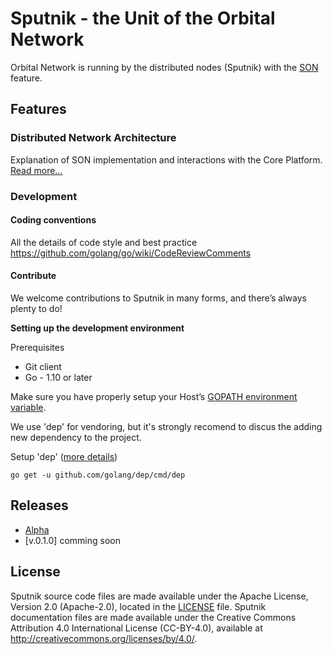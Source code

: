 # Sputnik - the Unit of the Orbital Network

Orbital Network is running by the distributed nodes (Sputnik) with the [SON](https://en.wikipedia.org/wiki/Self-organizing_network) feature.

## Features

### Distributed Network Architecture

Explanation of SON implementation and interactions with the Core Platform. [Read more...](docs/network.md)


### Development

#### Coding conventions

All the details of code style and best practice https://github.com/golang/go/wiki/CodeReviewComments

#### Contribute

We welcome contributions to Sputnik in many forms, and there’s always plenty to do!

**Setting up the development environment**

Prerequisites

- Git client
- Go - 1.10 or later

Make sure you have properly setup your Host’s [GOPATH environment variable](https://golang.org/doc/install#install).

We use 'dep' for vendoring, but it's strongly recomend to discus the adding new dependency to the project.

Setup 'dep' ([more details](https://github.com/golang/dep))

    go get -u github.com/golang/dep/cmd/dep




## Releases

- [Alpha](https://github.com/orbitalnetwork/sputnik/releases/tag/alpha)
- [v.0.1.0] comming soon

## License <a name="license"></a>

Sputnik source code files are made available under the Apache License, Version 2.0 (Apache-2.0), located in the [LICENSE](LICENSE) file. Sputnik documentation files are made available under the Creative Commons Attribution 4.0 International License (CC-BY-4.0), available at http://creativecommons.org/licenses/by/4.0/.



